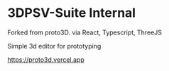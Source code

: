 # 3DPSV-Suite Internal

Forked from proto3D.
via React, Typescript, ThreeJS

Simple 3d editor for prototyping

https://proto3d.vercel.app
